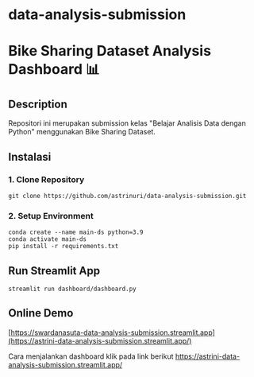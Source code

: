 # data-analysis-submission
# Bike Sharing Dataset Analysis Dashboard 📊

## Description
Repositori ini merupakan submission kelas "Belajar Analisis Data dengan Python" menggunakan Bike Sharing Dataset.


## Instalasi

### 1. Clone Repository
```
git clone https://github.com/astrinuri/data-analysis-submission.git
```

### 2. Setup Environment
```
conda create --name main-ds python=3.9
conda activate main-ds
pip install -r requirements.txt
```

## Run Streamlit App
```
streamlit run dashboard/dashboard.py
```

## Online Demo
[https://swardanasuta-data-analysis-submission.streamlit.app](https://astrini-data-analysis-submission.streamlit.app/)

Cara menjalankan dashboard 
klik pada link berikut https://astrini-data-analysis-submission.streamlit.app/
